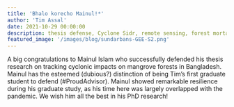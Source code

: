 ```yaml
---
title: 'Bhalo korecho Mainul!*'
author: 'Tim Assal'
date: 2021-10-29 00:00:00
description: thesis defense, Cyclone Sidr, remote sensing, forest mortality, extreme events, Google Earth Engine, \* (Bengali translation of 'Well done Mainul!': ভালো করেছো মাইনুল)
featured_image: '/images/blog/sundarbans-GEE-S2.png'
---
```


A big congratulations to Mainul Islam who successfully defended his thesis research on tracking cyclonic impacts on mangrove forests in Bangladesh. Mainul has the esteemed (dubious?) distinction of being Tim’s first graduate student to defend (#ProudAdvisor). Mainul showed remarkable resilience during his graduate study, as his time here was largely overlapped with the pandemic. We wish him all the best in his PhD research!

<p align="center">
  <img alt="wgfd-crew" src="/images/blog/NickMainulTim.jpg" style="width: 50%; height= 50%>
</p> 
<center>Kudos Mainul! </center>
<br>

***Top image: The Sundarbans seen through the lens of the Sentinel-2 satellite.***
